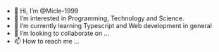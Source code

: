 - 👋 Hi, I’m @Micle-1999
- 👀 I’m interested in Programming, Technology and Science.
- 🌱 I’m currently learning Typescript and Web development in general
- 💞️ I’m looking to collaborate on ...
- 📫 How to reach me ...

<!---
Micle-1999/Micle-1999 is a ✨ special ✨ repository because its `README.md` (this file) appears on your GitHub profile.
You can click the Preview link to take a look at your changes.
--->
